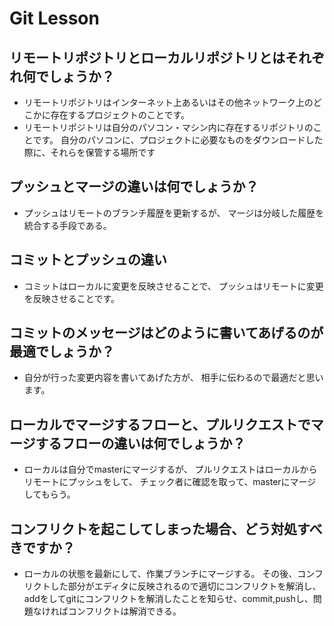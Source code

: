 # Git Lesson

## リモートリポジトリとローカルリポジトリとはそれぞれ何でしょうか？
- リモートリポジトリはインターネット上あるいはその他ネットワーク上のどこかに存在するプロジェクトのことです。
- リモートリポジトリは自分のパソコン・マシン内に存在するリポジトリのことです。 自分のパソコンに、プロジェクトに必要なものをダウンロードした際に、それらを保管する場所です


## プッシュとマージの違いは何でしょうか？
- プッシュはリモートのブランチ履歴を更新するが、
マージは分岐した履歴を統合する手段である。


## コミットとプッシュの違い
- コミットはローカルに変更を反映させることで、
プッシュはリモートに変更を反映させることです。


## コミットのメッセージはどのように書いてあげるのが最適でしょうか？
- 自分が行った変更内容を書いてあげた方が、
相手に伝わるので最適だと思います。


## ローカルでマージするフローと、プルリクエストでマージするフローの違いは何でしょうか？
- ローカルは自分でmasterにマージするが、
プルリクエストはローカルからリモートにプッシュをして、
チェック者に確認を取って、masterにマージしてもらう。


## コンフリクトを起こしてしまった場合、どう対処すべきですか？
- ローカルの状態を最新にして、作業ブランチにマージする。
その後、コンフリクトした部分がエディタに反映されるので適切にコンフリクトを解消し、addをしてgitにコンフリクトを解消したことを知らせ、commit,pushし、問題なければコンフリクトは解消できる。